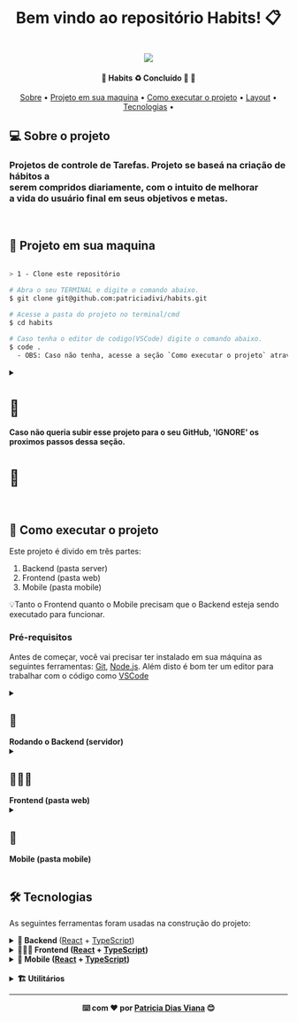 <div align="center">
<h1 fontsize="80px">Bem vindo ao repositório Habits! 📋</h1>
  </br>
  <img src="https://gist.githubusercontent.com/patriciadivi/003fab0e7834070b1f225aae4645d776/raw/a3dacca628b16eb8207a60bceb3c9e8178c30cf6/habitsCompleted.svg" />
  
  <h4 align="center"> 
	🚧  Habits ♻️ Concluído 🚀 🚧
  </h4>
  <p align="center">
   <a href="#-sobre-o-projeto">Sobre</a> •
   <a href="#-projeto-em-sua-maquina">Projeto em sua maquina</a> •
   <a href="#-como-executar-o-projeto">Como executar o projeto</a> •
   <a href="#-layout">Layout</a> •
   <a href="#-tecnologias">Tecnologias</a> •
  </p>
 
  
 <div align="left">

  ## 💻 Sobre o projeto
  <h3>
    Projetos de controle de Tarefas. Projeto se baseá na criação de hábitos a <br>serem compridos diariamente,
    com o intuito de melhorar<br> a vida do usuário final em seus objetivos e metas.
  </h3>
 
  </br>
  
  ## 🔗 Projeto em sua maquina
  ```Bash

  > 1 - Clone este repositório
    
  # Abra o seu TERMINAL e digite o comando abaixo.
  $ git clone git@github.com:patriciadivi/habits.git

  # Acesse a pasta do projeto no terminal/cmd
  $ cd habits

  # Caso tenha o editor de codigo(VSCode) digite o comando abaixo.
  $ code .
    - OBS: Caso não tenha, acesse a seção `Como executar o projeto` através do índice e realize o download.

  ```
  
<details align="left">
	<summary>
		<h1>🚨</h1><strong>Caso não queria subir esse projeto para o seu GitHub, 'IGNORE' os proximos passos dessa seção.</strong><h1>🚨</h1> 
	</summary>
	<br />
	
```Bash
> 2 - Criando uma Repositorio no seu GitHub
		# Abra seu GitHub
		- Crie um `novo repositório`.
```

<div align="center">
	<img src="https://user-images.githubusercontent.com/38478917/188983072-db5702fb-bb5d-4835-9338-d0a0bb981741.png"/>
</div>
<br />
	
```bash
	
> Defina um `nome` ao seu `repositório` e aperte o botão `crie o repositório`.
	
```

<br />

<div align="center">
	<img src="https://user-images.githubusercontent.com/38478917/188986397-3f3177d7-9d13-414b-9b2b-089c3719e771.png"/>
	<img src="https://user-images.githubusercontent.com/38478917/188987212-0ba26086-f06e-49a6-aaf9-0c7b1f9ed0c0.png"/>
</div>
<br />
	
```bash
> 3 - Vá até a aba do seu repositório criado

 # Encontre o campo abaixo, deixe a guia aberta pois, vamos usa-la no 'PASSO 5'.
```
	
<br />

<div align="center">
	<img src="https://user-images.githubusercontent.com/38478917/188980734-6f857914-9c4a-4597-80f4-e40a55171343.png"/>
</div>
<br />
	
```bash
> 4 - Adicione as mudanças ao _stage_ do Git e faça um `commit`

 # Voltei ao seu terminal.
 # Verifique que as mudanças ainda não estão no _stage_ digite o comando abaixo.
  # Exemplo:
   $ `git status` (devem aparecer listadas as novas alterações em vermelho)
 # Adicione o arquivo alterado, realizado no 'PASSO 3' ao stage do Git
   $ `git add .` (adicionando todas as mudanças - que estavam em vermelho - ao stage do Git)
   $ `git status` (devem aparecer listadas as novas alterações em verde)
 # Faça seus `commit`
  # Exemplo:
   $ `git commit -m "feat:  Iniciando novo projeto 🚀" `.
   $ `git status` (deve aparecer uma mensagem tipo nothing to commit )

> 5 - Adicione o projeto local ao seu repositório criado no `PASSO 2`.
	
 # Adicione o projeto local ao seu repositório criado no 'PASSO 3'.
  # Rode os comando abaixo, de acordo com a sua GUIA mostrada no 'PASSO 3'.
  # 1° comando. Exemplo:
   $ `git remote add origin git@github.com:patriciadivi/repositorioTeste.git`.
  # 2° comando. Exemplo:
   $ `git branch -M main`.
  # 3° comando. Exemplo:
   $ `git push -u origin main`.
	
` AGORA É SÓ ATUALIZAR A PÁGINA E SER FELIZ `😊🎉
	
```

<br />
	
</details>
  
  </br>
  
  ## 🚀 Como executar o projeto

  Este projeto é divido em três partes:
  1. Backend (pasta server) 
  2. Frontend (pasta web)
  3. Mobile (pasta mobile)

  💡Tanto o Frontend quanto o Mobile precisam que o Backend esteja sendo executado para funcionar.

  ### Pré-requisitos

  Antes de começar, você vai precisar ter instalado em sua máquina as seguintes ferramentas:
  [Git](https://git-scm.com), [Node.js](https://nodejs.org/en/). 
  Além disto é bom ter um editor para trabalhar com o código como [VSCode](https://code.visualstudio.com/)
  
  
  <details align="left">
    <summary><h2>🎲</h2> <strong>Rodando o Backend (servidor)</strong></summary>

  ```bash

  > 1 - Na raiz do projeto execute os comandos abaixo: 
   # Vá para a pasta server
    $ cd server

  > 2 - Instale as dependências
    $ npm install

  > 3 - Execute a aplicação em modo de desenvolvimento
    $ npm run dev

  # O servidor inciará na porta:3333 - acesse http://localhost:3333 

  ```
  </details>
  
 <details align="left">
    <summary><h2>👩🏻‍💻</h2> <strong>Frontend (pasta web)</strong></summary>

 ```bash

  > 1 - Na raiz do projeto execute os comandos abaixo: 
   # Vá para a pasta web
    $ cd web

  > 2 - Instale as dependências
    $ npm install

  > 3 - Execute a aplicação em modo de desenvolvimento
    $ npm run dev

  # O servidor web inciará na porta:5173 - acesse http://localhost:5173/

 ``` 
	
 </details>
  <details align="left">
    <summary><h2>📱</h2><strong> Mobile (pasta mobile)</strong></summary>
	
<div>
	<p>> Antes de começar, você vai precisar ter instalado em sua máquina a seguinte ferramenta:
		<a href="https://developer.android.com/studio">Android Studio</a></br>
		> Você precisará realizar a configuração do emulador Android Studio(esse passo só será realizado uma vez) acesso o link com todo o 
		<a href="https://react-native.rocketseat.dev/virtual-devices/android-emulator/">passo à passo</a>
	</p>

</div>
<br />


 ```bash

 > 1 - Na raiz do projeto execute os comandos abaixo: 
	# Vá para a pasta mobile
	 $ cd mobile

 > 2 - Instale as dependências
	 $ npm install

 > 3 - Execute a aplicação em modo de desenvolvimento
	 $ npx expo start
	 
 > 4 - No terminal aparecerá um menu com algumas opções, entre elas
  `Press a │ open Android`, como mostrada na imagem abaixo,
  digite o comando ele abrirá o emulador(android studio).
	 $ a
	 
 > 5 - Ainda nas opções do terminal, vamos localizar o seu `localhost`,
  pois iremos altera-lo no codigo, na `imagem` abaixo você pode 
	encontra-los com uma seta idicativa na cor `ROXA`
	# Exemplo:
	 `› Opening exp://192.168.11.5:19000 on Pixel_4_API_31`
	Vamos copiar apenas os numero antes dos dois pontos ` : `
	# Exemplo:
	 `192.168.11.5`
  
 > 6 - Agora iremos acessar o arquivo `axios.ts`, para alterar o `localhost`
   realizado no `PASSO 5` que está localizado `mobile\src\lib\axios.ts`,
	 caso queira acompanhar o caminho, a `imagem` abaixo repesenta o mesmo 
	 caminho descrito acima nas setas indicativas na cor ´VERDE´.
	 
 > 7 - Agora com o arquivo `axios.ts` aberto, vamos alterar os numeros do 
   `localhost` copiados no `PASSO 5`, localize a chave `baseURL` dentro do 
	 arquivo `axios.ts` e cole os numeros copiados.
	 # Exemplo:
	   `baseURL: http://`cole-aqui-os-numeros-copiados`:3333`
	 Caso queira localizar o local correto a `imagem` abaixo descreve através 
	 da seta indicativa na cor ´ROXA´, dentro do arquivo `axios.ts`.
	 Em seguida salve o arquivo, o emulador(androind studio) irá `recarregar o
	 app` automaticamente, ele deve ficar igual a `imagem` abaixo.
	 # OBS: Caso o `APP` não recarregue sozinho, realize o `PASSO 8`.
	 
 > 8 - Ainda nas opções do terminal podemos localiza a opção 
   `› Press r │ reload app`, ela realiza o `REFLASH` do APP, caso queira 
	 acompanhar, a `imagem` abaixo está repesentada na cor `LARANJA`.
	 Execute o comando abaixo.
	  $ r
 

 # O servidor web inciará na porta:19000 - acesse http://localhost:19000/

 ``` 
 
<div align="center">
	<img src="https://gist.githubusercontent.com/patriciadivi/e00d05a3eeed51a57112fcbabb3dfd0a/raw/9fbe03b9049ec4809dedc85e6bc702d791d9e261/exeMobile.svg"/>

</div>
 
	
</details>

</br>

  ## 🛠 Tecnologias
	
<p>As seguintes ferramentas foram usadas na construção do projeto:</p>
	
	
  <details>
   <summary>
		 <strong>🎲 Backend </strong>
		 (<a href="https://reactjs.org/docs/getting-started.html">React</a> +
		 <a href="https://www.typescriptlang.org/docs/">TypeScript</a>)
	</summary>
	</br>
		<ul>
		<li><a href="https://day.js.org/docs/en/installation/installation">Day.js</a></li>
		<li><a href="https://www.fastify.io/docs/latest/Guides/Getting-Started/">Fastify</a></li>
		<li><a href="https://mermaid.js.org/intro/">Mermaid</a></li>
		<li><a href="https://www.prisma.io/docs">Prisma ORM</a></li>
		<li><a href="https://www.sqlite.org/docs.html">SQLite</a></li>
		<li><a href="https://tsx-docs.vercel.app/configuration">TSX Docs</a></li>
		<li><a href="https://vee-validate.logaretm.com/v4/integrations/zod-schema-validation">Zod Schema</a></li>
		</ul>
  </details>
	
<details align="left">
    <summary><strong>👩🏻‍💻 <strong>Frontend</strong>
			(<a href="https://reactjs.org/docs/getting-started.html">React</a> +
		 	<a href="https://www.typescriptlang.org/docs/">TypeScript</a>)
		</summary>
		</br>
		<ul>
			<li><a href="https://github.com/postcss/autoprefixer">Autoprefixer</a></li>
			<li><a href="https://axios-http.com/docs/intro">Axios</a></li>
			<li><a href="https://openbase.com/js/clsx/documentation">Clsx</a></li>
			<li><a href="https://day.js.org/docs/en/installation/installation">Day.js</a></li>
			<li><a href="https://openbase.com/js/phosphor-react">Phosphor React</a></li>
			<li><a href="https://github.com/postcss/postcss#source-map-1">PostCSS</a></li>
			<li><a href="https://www.radix-ui.com/docs/primitives/overview/getting-started">Radix Ui</a></li>
			<li><a href="https://pt-br.reactjs.org/docs/react-dom.html">React DOM</a></li>
			<li><a href="https://tailwindcss.com/docs/installation">Tailwind CSS</a></li>
			<li><a href="https://vitejs.dev/guide/">Vite</a></li>
		</ul>
	</details>
	
 <details align="left">
   <summary><strong>📱 Mobile</strong>
	  (<a href="https://reactjs.org/docs/getting-started.html">React</a> +
		<a href="https://www.typescriptlang.org/docs/">TypeScript</a>)
	 </summary>
	 </br>
		<ul>
			<li><a href="https://axios-http.com/docs/intro">Axios</a></li>
			<li><a href="https://babeljs.io/docs/babel-core">Babel Core</a></li>
			<li><a href="https://openbase.com/js/clsx/documentation">Clsx</a></li>
			<li><a href="https://day.js.org/docs/en/installation/installation">Day.js</a></li>
			<li><a href="https://docs.expo.dev/">Expo</a></li>
			<li><a href="https://docs.expo.dev/guides/using-custom-fonts/">Expo Google Fonts</a></li>
			<li><a href="https://docs.expo.dev/versions/latest/sdk/status-bar/">Expo StatusBar</a></li>
			<li><a href="https://docs.expo.dev/guides/customizing-webpack/">Expo Webpack Config</a></li>
			<li><a href="https://www.nativewind.dev/quick-starts/expo">Nativewind</a></li>
			<li><a href="https://pt-br.reactjs.org/docs/react-dom.html">React DOM</a></li>
			<li><a href="https://reactnavigation.org/docs/getting-started/">React Navigation</a></li>
			<li><a href="https://reactnavigation.org/docs/stack-navigator/">React Navigation Stack </a></li>
			<li><a href="https://docs.expo.dev/versions/latest/sdk/safe-area-context/">React Native Safe Area Context</a></li>
			<li><a href="https://docs.expo.dev/versions/latest/sdk/screens/">React Native Screens</a></li>
			<li><a href="https://docs.expo.dev/versions/latest/sdk/svg/">React Native Svg</a></li>
			<li><a href="https://docs.expo.dev/versions/latest/sdk/webview/">React Native WebView</a></li>
			<li><a href="https://docs.expo.dev/versions/latest/sdk/reanimated/">React Native Reanimated</a></li>
			<li><a href="https://tailwindcss.com/docs/installation">Tailwind CSS</a></li>
			<li><a href="https://www.npmjs.com/package/@types/react">Types React</a></li>
			<li><a href="https://reactnavigation.org/docs/typescript/">Types React Native</a></li>
			<li><a href="https://github.com/kristerkari/react-native-svg-transformer">Types React Native Svg Transformer</a></li>
	
</ul>
 </details>
 </br>
 
<details align="left">
  <summary><strong>🏗️ <strong>Utilitários</strong></summary>
<ul>
<li>Commit: <a href="https://marketplace.visualstudio.com/items?itemName=vivaxy.vscode-conventional-commits">Conventional Commits</a></li>
<li>Editor: <a href="https://code.visualstudio.com/">Visual Studio Code</a></li>
<li>Extesões: <a href="https://marketplace.visualstudio.com/items?itemName=bradlc.vscode-tailwindcss">Tailwind CSS IntelliSense</a></li>
<li>Fontes: <a href="https://fonts.google.com/specimen/Inter?query=inter">Inter</a></li>
<li>Teste de API: <a href="https://insomnia.rest/">Insomnia</a></li>
<li>Protótipo: <a href="https://www.figma.com/community/file/1195326661124171197">Figma → Protótipo (Habits)</a></li>
</ul>

</details>
	
 </div>
   
  ---
  ⌨️ com ❤️ por [Patricia Dias Viana](https://github.com/patriciadivi) 😊
</div>
